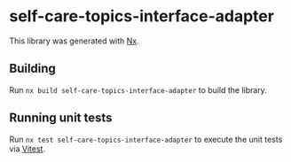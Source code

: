 # self-care-topics-interface-adapter

This library was generated with [Nx](https://nx.dev).

## Building

Run `nx build self-care-topics-interface-adapter` to build the library.

## Running unit tests

Run `nx test self-care-topics-interface-adapter` to execute the unit tests via [Vitest](https://vitest.dev/).
